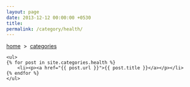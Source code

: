 ```yaml
---
layout: page
date: 2013-12-12 00:00:00 +0530
title: 
permalink: /category/health/
---
```


<div>
    <a href="{{ site.url }}">home</a> &nbsp;&gt;&nbsp; <a href="{{ site.url }}/categories">categories</a>
  	
	<ul>
    {% for post in site.categories.health %}
		<li><p><a href="{{ post.url }}">{{ post.title }}</a></p></li>
    {% endfor %}
	</ul>
</div>
